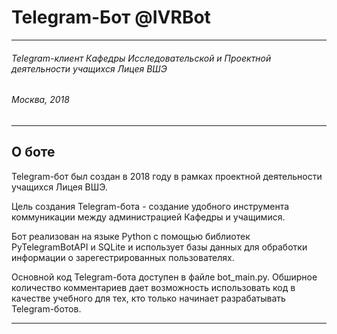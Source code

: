 # Telegram-Бот @IVRBot #
- - -
###### Telegram-клиент Кафедры Исследовательской и Проектной деятельности учащихся Лицея ВШЭ ######
###### Москва, 2018
- - -
## О боте 
Telegram-бот был создан в 2018 году в рамках проектной деятельности учащихся Лицея ВШЭ. 

Цель создания Telegram-бота - создание удобного инструмента коммуникации между администрацией Кафедры и учащимися.

Бот реализован на языке Python с помощью библиотек PyTelegramBotAPI и SQLite и использует базы данных для обработки информации о зарегестрированных пользователях.

Основной код Telegram-бота доступен в файле bot_main.py. Обширное количество комментариев дает возможность использовать код в качестве учебного для тех, кто только начинает разрабатывать Telegram-ботов.
- - - 
